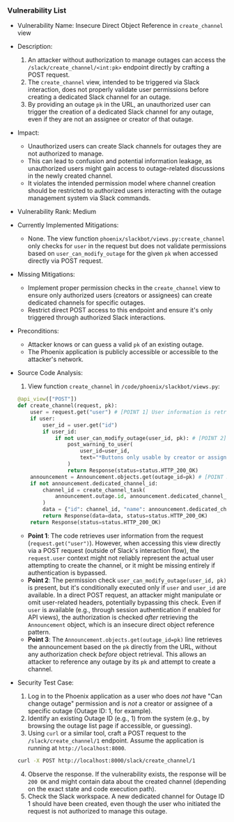 ### Vulnerability List

- Vulnerability Name: Insecure Direct Object Reference in `create_channel` view
- Description:
    1. An attacker without authorization to manage outages can access the `/slack/create_channel/<int:pk>` endpoint directly by crafting a POST request.
    2. The `create_channel` view, intended to be triggered via Slack interaction, does not properly validate user permissions before creating a dedicated Slack channel for an outage.
    3. By providing an outage `pk` in the URL, an unauthorized user can trigger the creation of a dedicated Slack channel for any outage, even if they are not an assignee or creator of that outage.
- Impact:
    - Unauthorized users can create Slack channels for outages they are not authorized to manage.
    - This can lead to confusion and potential information leakage, as unauthorized users might gain access to outage-related discussions in the newly created channel.
    - It violates the intended permission model where channel creation should be restricted to authorized users interacting with the outage management system via Slack commands.
- Vulnerability Rank: Medium
- Currently Implemented Mitigations:
    - None. The view function `phoenix/slackbot/views.py:create_channel` only checks for `user` in the request but does not validate permissions based on `user_can_modify_outage` for the given `pk` when accessed directly via POST request.
- Missing Mitigations:
    - Implement proper permission checks in the `create_channel` view to ensure only authorized users (creators or assignees) can create dedicated channels for specific outages.
    - Restrict direct POST access to this endpoint and ensure it's only triggered through authorized Slack interactions.
- Preconditions:
    - Attacker knows or can guess a valid `pk` of an existing outage.
    - The Phoenix application is publicly accessible or accessible to the attacker's network.
- Source Code Analysis:
    1. View function `create_channel` in `/code/phoenix/slackbot/views.py`:
    ```python
    @api_view(["POST"])
    def create_channel(request, pk):
        user = request.get("user") # [POINT 1] User information is retrieved but not fully utilized for authorization in direct POST request scenario
        if user:
            user_id = user.get("id")
            if user_id:
                if not user_can_modify_outage(user_id, pk): # [POINT 2] Permission check exists but is conditional on 'user' being available, which might not be the intended user in a direct POST call. Also, this check is performed AFTER announcement retrieval and channel name generation.
                    post_warning_to_user(
                        user_id=user_id,
                        text="*Buttons only usable by creator or assignees*",
                    )
                    return Response(status=status.HTTP_200_OK)
        announcement = Announcement.objects.get(outage_id=pk) # [POINT 3] Announcement is retrieved based on pk without prior authorization check.
        if not announcement.dedicated_channel_id:
            channel_id = create_channel_task(
                announcement.outage.id, announcement.dedicated_channel_name
            )
            data = {"id": channel_id, "name": announcement.dedicated_channel_name}
            return Response(data=data, status=status.HTTP_200_OK)
        return Response(status=status.HTTP_200_OK)
    ```
    - **Point 1**: The code retrieves user information from the request (`request.get("user")`). However, when accessing this view directly via a POST request (outside of Slack's interaction flow), the `request.user` context might not reliably represent the actual user attempting to create the channel, or it might be missing entirely if authentication is bypassed.
    - **Point 2**: The permission check `user_can_modify_outage(user_id, pk)` is present, but it's conditionally executed only if `user` and `user_id` are available. In a direct POST request, an attacker might manipulate or omit user-related headers, potentially bypassing this check. Even if `user` is available (e.g., through session authentication if enabled for API views), the authorization is checked *after* retrieving the `Announcement` object, which is an insecure direct object reference pattern.
    - **Point 3**: The `Announcement.objects.get(outage_id=pk)` line retrieves the announcement based on the `pk` directly from the URL, without any authorization check *before* object retrieval. This allows an attacker to reference any outage by its `pk` and attempt to create a channel.

- Security Test Case:
    1. Log in to the Phoenix application as a user who does *not* have "Can change outage" permission and is *not* a creator or assignee of a specific outage (Outage ID: 1, for example).
    2. Identify an existing Outage ID (e.g., 1) from the system (e.g., by browsing the outage list page if accessible, or guessing).
    3. Using `curl` or a similar tool, craft a POST request to the `/slack/create_channel/1` endpoint. Assume the application is running at `http://localhost:8000`.
    ```bash
    curl -X POST http://localhost:8000/slack/create_channel/1
    ```
    4. Observe the response. If the vulnerability exists, the response will be `200 OK` and might contain data about the created channel (depending on the exact state and code execution path).
    5. Check the Slack workspace. A new dedicated channel for Outage ID 1 should have been created, even though the user who initiated the request is not authorized to manage this outage.